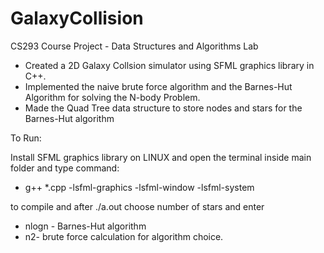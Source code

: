 # GalaxyCollision

CS293 Course Project - Data Structures and Algorithms Lab

- Created a 2D Galaxy Collsion simulator using SFML graphics library in C++.
- Implemented the naive brute force algorithm and the Barnes-Hut Algorithm for solving the N-body Problem.
- Made the Quad Tree data structure to store nodes and stars for the Barnes-Hut algorithm

To Run:

Install SFML graphics library on LINUX and open the terminal inside main folder and type command: 

- g++ *.cpp -lsfml-graphics -lsfml-window -lsfml-system

to compile and after ./a.out choose number of stars and enter
- nlogn - Barnes-Hut algorithm
- n2- brute force calculation
for algorithm choice.
